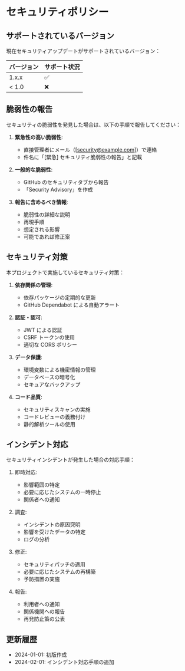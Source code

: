 # セキュリティポリシー

## サポートされているバージョン

現在セキュリティアップデートがサポートされているバージョン：

| バージョン | サポート状況 |
| ---------- | ------------ |
| 1.x.x      | ✅           |
| < 1.0      | ❌           |

## 脆弱性の報告

セキュリティの脆弱性を発見した場合は、以下の手順で報告してください：

1. **緊急性の高い脆弱性**:

   - 直接管理者にメール（[security@example.com]）で連絡
   - 件名に「[緊急] セキュリティ脆弱性の報告」と記載

2. **一般的な脆弱性**:

   - GitHub のセキュリティタブから報告
   - 「Security Advisory」を作成

3. **報告に含めるべき情報**:
   - 脆弱性の詳細な説明
   - 再現手順
   - 想定される影響
   - 可能であれば修正案

## セキュリティ対策

本プロジェクトで実施しているセキュリティ対策：

1. **依存関係の管理**:

   - 依存パッケージの定期的な更新
   - GitHub Dependabot による自動アラート

2. **認証・認可**:

   - JWT による認証
   - CSRF トークンの使用
   - 適切な CORS ポリシー

3. **データ保護**:

   - 環境変数による機密情報の管理
   - データベースの暗号化
   - セキュアなバックアップ

4. **コード品質**:
   - セキュリティスキャンの実施
   - コードレビューの義務付け
   - 静的解析ツールの使用

## インシデント対応

セキュリティインシデントが発生した場合の対応手順：

1. 即時対応:

   - 影響範囲の特定
   - 必要に応じたシステムの一時停止
   - 関係者への通知

2. 調査:

   - インシデントの原因究明
   - 影響を受けたデータの特定
   - ログの分析

3. 修正:

   - セキュリティパッチの適用
   - 必要に応じたシステムの再構築
   - 予防措置の実施

4. 報告:
   - 利用者への通知
   - 関係機関への報告
   - 再発防止策の公表

## 更新履歴

- 2024-01-01: 初版作成
- 2024-02-01: インシデント対応手順の追加
